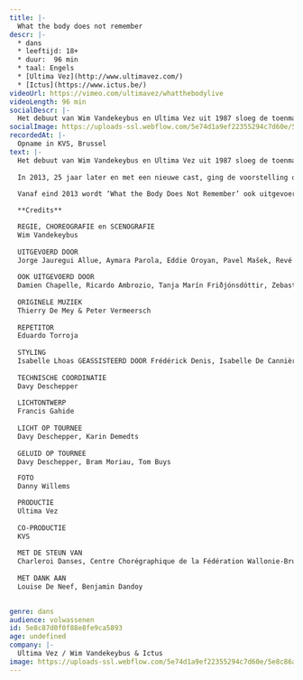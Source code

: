 ```yaml
---
title: |-
  What the body does not remember
descr: |-
  * dans
  * leeftijd: 18+
  * duur:  96 min
  * taal: Engels
  * [Ultima Vez](http://www.ultimavez.com/)
  * [Ictus](https://www.ictus.be/) ‍
videoUrl: https://vimeo.com/ultimavez/whatthebodylive
videoLength: 96 min
socialDescr: |-
  Het debuut van Wim Vandekeybus en Ultima Vez uit 1987 sloeg de toenmalige danswereld met verstomming. Vandekeybus en componisten Thierry de Mey en Peter Vermeersch kregen in New York de gerenommeerde Bessie Award voor deze “brutale confrontatie van dans en muziek”. In 2013, 25 jaar later en met een nieuwe cast, ging de voorstelling opnieuw op tournee over de hele wereld. Vandekeybus’ eerste choreografie balanceert op de messcherpe grens van aantrekken en afstoten. Nu eens levert dat een confrontatie van twee dansers op, dan van twee groepen, van de dansers en de muziek, van de dansers en een dwingend lijnenspel.
socialImage: https://uploads-ssl.webflow.com/5e74d1a9ef22355294c7d60e/5e8c86a2e226b18f5f2514d4_What%20the%20Body%C2%A9DannyWillems-5705.jpg
recordedAt: |-
  Opname in KVS, Brussel
text: |-
  Het debuut van Wim Vandekeybus en Ultima Vez uit 1987 sloeg de toenmalige danswereld met verstomming. Vandekeybus en componisten Thierry de Mey en Peter Vermeersch kregen in New York de gerenommeerde Bessie Award voor deze “brutale confrontatie van dans en muziek”.
  
  In 2013, 25 jaar later en met een nieuwe cast, ging de voorstelling opnieuw op tournee over de hele wereld. Vandekeybus’ eerste choreografie balanceert op de messcherpe grens van aantrekken en afstoten. Nu eens levert dat een confrontatie van twee dansers op, dan van twee groepen, van de dansers en de muziek, van de dansers en een dwingend lijnenspel.
  
  Vanaf eind 2013 wordt ‘What the Body Does Not Remember’ ook uitgevoerd met live muziek, uitgevoerd door het Brussels hedendaags muziekensemble Ictus.

  **Credits**

  REGIE, CHOREOGRAFIE en SCENOGRAFIE
  Wim Vandekeybus
  
  UITGEVOERD DOOR
  Jorge Jauregui Allue, Aymara Parola, Eddie Oroyan, Pavel Mašek, Revé Terborg, German Jauregui Allue, Guilhem Chatir, Claire Lamothe, Léa Dubois
  
  OOK UITGEVOERD DOOR
  Damien Chapelle, Ricardo Ambrozio, Tanja Marín Friðjónsdóttir, Zebastián Méndez Marín, Maria Kolegova, Livia Balazova, Rob Hayden, Nicolas Grimaldi Capitello
  
  ORIGINELE MUZIEK
  Thierry De Mey & Peter Vermeersch
  
  REPETITOR
  Eduardo Torroja
  
  STYLING
  Isabelle Lhoas GEASSISTEERD DOOR Frédérick Denis, Isabelle De Cannière
  
  TECHNISCHE COORDINATIE
  Davy Deschepper
  
  LICHTONTWERP
  Francis Gahide
  
  LICHT OP TOURNEE
  Davy Deschepper, Karin Demedts
  
  GELUID OP TOURNEE
  Davy Deschepper, Bram Moriau, Tom Buys

  FOTO
  Danny Willems

  PRODUCTIE
  Ultima Vez
  
  CO-PRODUCTIE
  KVS
  
  MET DE STEUN VAN
  Charleroi Danses, Centre Chorégraphique de la Fédération Wallonie-Bruxelles
  
  MET DANK AAN
  Louise De Neef, Benjamin Dandoy

  ‍
genre: dans
audience: volwassenen
id: 5e8c87d0f0f88e8fe9ca5893
age: undefined
company: |-
  Ultima Vez / Wim Vandekeybus & Ictus
image: https://uploads-ssl.webflow.com/5e74d1a9ef22355294c7d60e/5e8c86a2e226b18f5f2514d4_What%20the%20Body%C2%A9DannyWillems-5705.jpg
---
```

